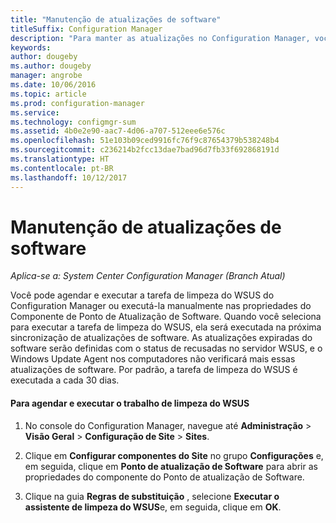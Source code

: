 ```yaml
---
title: "Manutenção de atualizações de software"
titleSuffix: Configuration Manager
description: "Para manter as atualizações no Configuration Manager, você pode agendar a tarefa de limpeza do WSUS ou executá-la manualmente."
keywords: 
author: dougeby
ms.author: dougeby
manager: angrobe
ms.date: 10/06/2016
ms.topic: article
ms.prod: configuration-manager
ms.service: 
ms.technology: configmgr-sum
ms.assetid: 4b0e2e90-aac7-4d06-a707-512eee6e576c
ms.openlocfilehash: 51e103b09ced9916fc76f9c87654379b538248b4
ms.sourcegitcommit: c236214b2fcc13dae7bad96d7fb33f692868191d
ms.translationtype: HT
ms.contentlocale: pt-BR
ms.lasthandoff: 10/12/2017
---
```

# <a name="software-updates-maintenance"></a>Manutenção de atualizações de software

*Aplica-se a: System Center Configuration Manager (Branch Atual)*

Você pode agendar e executar a tarefa de limpeza do WSUS do Configuration Manager ou executá-la manualmente nas propriedades do Componente de Ponto de Atualização de Software. Quando você seleciona para executar a tarefa de limpeza do WSUS, ela será executada na próxima sincronização de atualizações de software. As atualizações expiradas do software serão definidas com o status de recusadas no servidor WSUS, e o Windows Update Agent nos computadores não verificará mais essas atualizações de software. Por padrão, a tarefa de limpeza do WSUS é executada a cada 30 dias.  

#### <a name="to-schedule-and-run-the-wsus-cleanup-job"></a>Para agendar e executar o trabalho de limpeza do WSUS  

1.  No console do Configuration Manager, navegue até **Administração** > **Visão Geral** > **Configuração de Site** > **Sites**.  

2.  Clique em **Configurar componentes do Site** no grupo **Configurações** e, em seguida, clique em **Ponto de atualização de Software** para abrir as propriedades do componente do Ponto de atualização de Software.  

3.  Clique na guia **Regras de substituição** , selecione **Executar o assistente de limpeza do WSUS**e, em seguida, clique em **OK**.
